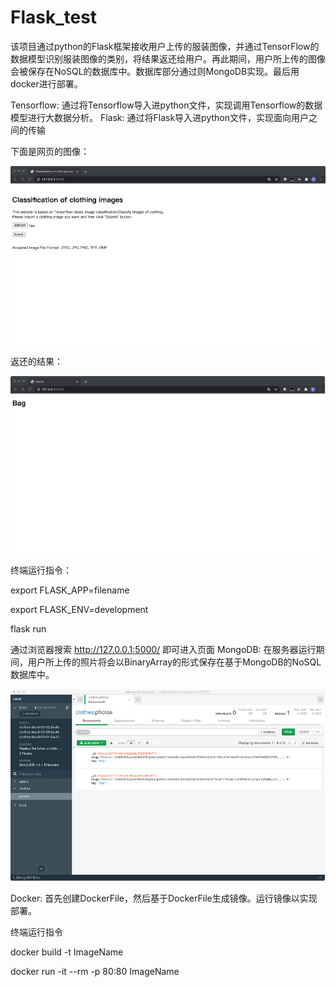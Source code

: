 # Flask_test

该项目通过python的Flask框架接收用户上传的服装图像，并通过TensorFlow的数据模型识别服装图像的类别，将结果返还给用户。再此期间，用户所上传的图像会被保存在NoSQL的数据库中。数据库部分通过则MongoDB实现。最后用docker进行部署。

Tensorflow:
通过将Tensorflow导入进python文件，实现调用Tensorflow的数据模型进行大数据分析。
Flask:
通过将Flask导入进python文件，实现面向用户之间的传输

下面是网页的图像：

![image](https://github.com/Darkat-X/Flask_test/blob/main/Img/%E5%9B%BE%E7%89%87%201.png)

返还的结果：

![image](https://github.com/Darkat-X/Flask_test/blob/main/Img/%E5%9B%BE%E7%89%87%202.png)

终端运行指令：

export FLASK_APP=filename

export FLASK_ENV=development

flask run

通过浏览器搜索 http://127.0.0.1:5000/ 即可进入页面
MongoDB:
在服务器运行期间，用户所上传的照片将会以BinaryArray的形式保存在基于MongoDB的NoSQL数据库中。

![image](https://github.com/Darkat-X/Flask_test/blob/main/Img/%E5%9B%BE%E7%89%87%203.png)

Docker:
首先创建DockerFile，然后基于DockerFile生成镜像。运行镜像以实现部署。

终端运行指令

docker build -t ImageName

docker run -it --rm -p 80:80 ImageName
